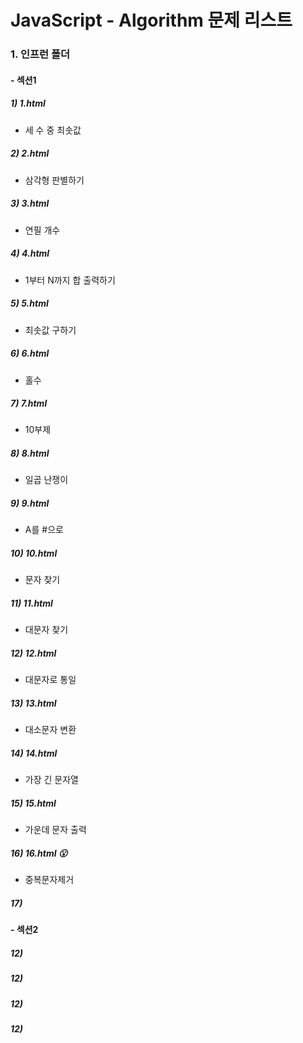 #  JavaScript - Algorithm 문제 리스트



### 1. 인프런 폴더

#### - 섹션1

#####  1)  1.html

- 세 수 중 최솟값

##### 2)  2.html

- 삼각형 판별하기

##### 3)  3.html

- 연필 개수

##### 4)  4.html

- 1부터 N까지 합 출력하기

##### 5)  5.html

- 최솟값 구하기

##### 6) 6.html

- 홀수

##### 7) 7.html

- 10부제

##### 8) 8.html

- 일곱 난쟁이

##### 9) 9.html

- A를 #으로

##### 10) 10.html

- 문자 찾기

##### 11) 11.html

- 대문자 찾기

##### 12) 12.html

- 대문자로 통일

##### 13) 13.html

- 대소문자 변환

##### 14) 14.html

- 가장 긴 문자열

##### 15) 15.html

- 가운데 문자 출력

##### 16) 16.html  😮

- 중복문자제거

##### 17) 



#### - 섹션2

##### 12)

##### 12)

##### 12)

##### 12)


